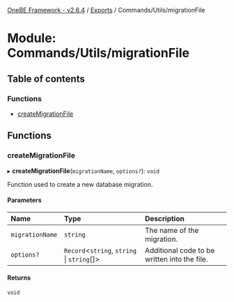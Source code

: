 [OneBE Framework - v2.6.4](../README.md) / [Exports](../modules.md) / Commands/Utils/migrationFile

# Module: Commands/Utils/migrationFile

## Table of contents

### Functions

- [createMigrationFile](Commands_Utils_migrationFile.md#createmigrationfile)

## Functions

### createMigrationFile

▸ **createMigrationFile**(`migrationName`, `options?`): `void`

Function used to create a new database migration.

#### Parameters

| Name | Type | Description |
| :------ | :------ | :------ |
| `migrationName` | `string` | The name of the migration. |
| `options?` | `Record`<`string`, `string` \| `string`[]\> | Additional code to be written into the file. |

#### Returns

`void`
